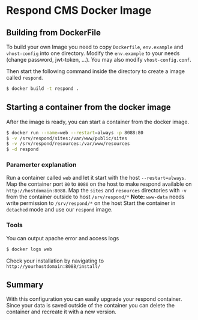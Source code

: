 # Respond CMS Docker Image
## Building from DockerFile
To build your own Image you need to copy `Dockerfile`, `env.example` and `vhost-config` into one directory. 
Modify the `env.example` to your needs (change password, jwt-token, ...). 
You may also modify `vhost-config.conf`.


Then start the following command inside the directory to create a image called `respond`.
``` bash
$ docker build -t respond .
```

## Starting a container from the docker image
After the image is ready, you can start a container from the docker image. 
 
```bash
$ docker run --name=web --restart=always -p 8088:80
$ -v /srv/respond/sites:/var/www/public/sites 
$ -v /srv/respond/resources:/var/www/resources 
$ -d respond
```

### Paramerter explanation
Run a container called `web` and let it start with the host `--restart=always`.
Map the container port `80` to `8080` on the host to make respond available on `http://hostdomain:8088`.
Map the `sites` and `resources` directories with `-v` from the container outside to host `/srv/respond/*` 
**Note:** `www-data` needs write permission to `/srv/respond/*` on the host
Start the container in `detached` mode and use our `respond` image.

### Tools
You can output apache error and access logs
```bash
$ docker logs web
```

Check your installation by navigating to `http://yourhostdomain:8088/install/`

## Summary
With this configuration you can easily upgrade your respond container. 
Since your data is saved outside of the container you can delete the container and recreate it with a new version. 